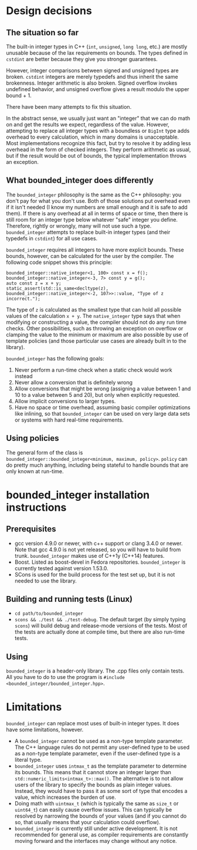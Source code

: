 # Design decisions

## The situation so far

The built-in integer types in C++ (`int`, `unsigned`, `long long`, etc.) are mostly unusable because of the lax requirements on bounds. The types defined in `cstdint` are better because they give you stronger guarantees.

However, integer comparisons between signed and unsigned types are broken. `cstdint` integers are merely typedefs and thus inherit the same brokenness. Integer arithmetic is also broken. Signed overflow invokes undefined behavior, and unsigned overflow gives a result modulo the upper bound + 1.

There have been many attempts to fix this situation.

In the abstract sense, we usually just want an "integer" that we can do math on and get the results we expect, regardless of the value. However, attempting to replace all integer types with a boundless or `BigInt` type adds overhead to every calculation, which in many domains is unacceptable. Most implementations recognize this fact, but try to resolve it by adding less overhead in the form of checked integers. They perform arithmetic as usual, but if the result would be out of bounds, the typical implementation throws an exception.

## What bounded_integer does differently

The `bounded_integer` philosophy is the same as the C++ philosophy: you don't pay for what you don't use. Both of those solutions put overhead even if it isn't needed (I know my numbers are small enough and it is safe to add them). If there is any overhead at all in terms of space or time, then there is still room for an integer type below whatever "safe" integer you define. Therefore, rightly or wrongly, many will not use such a type. `bounded_integer` attempts to replace built-in integer types (and their typedefs in `cstdint`) for all use cases.

`bounded_integer` requires all integers to have more explicit bounds. These bounds, however, can be calculated for the user by the compiler. The following code snippet shows this principle:

	bounded_integer::native_integer<1, 100> const x = f();
	bounded_integer::native_integer<-3, 7> const y = g();
	auto const z = x + y;
	static_assert(std::is_same<decltype(z), bounded_integer::native_integer<-2, 107>>::value, "Type of z incorrect.");

The type of `z` is calculated as the smallest type that can hold all possible values of the calculation `x + y`. The `native_integer` type says that when modifying or constructing a value, the compiler should not do any run time checks. Other possibilities, such as throwing an exception on overflow or clamping the value to the minimum or maximum are also possible by use of template policies (and those particular use cases are already built in to the library).

`bounded_integer` has the following goals:
1. Never perform a run-time check when a static check would work instead
2. Never allow a conversion that is definitely wrong
3. Allow conversions that might be wrong (assigning a value between 1 and 10 to a value between 5 and 20), but only when explicitly requested.
4. Allow implicit conversions to larger types.
5. Have no space or time overhead, assuming basic compiler optimizations like inlining, so that `bounded_integer` can be used on very large data sets or systems with hard real-time requirements.

## Using policies

The general form of the class is `bounded_integer::bounded_integer<minimum, maximum, policy>`. `policy` can do pretty much anything, including being stateful to handle bounds that are only known at run-time.

# bounded_integer installation instructions

## Prerequisites

* gcc version 4.9.0 or newer, with c++ support or clang 3.4.0 or newer. Note that gcc 4.9.0 is not yet released, so you will have to build from trunk. `bounded_integer` makes use of C++1y (C++14) features.
* Boost. Listed as boost-devel in Fedora repositories. `bounded_integer` is currently tested against version 1.53.0.
* SCons is used for the build process for the test set up, but it is not needed to use the library.

## Building and running tests (Linux)

* `cd path/to/bounded_integer`
* `scons && ./test && ./test-debug`. The default target (by simply typing `scons`) will build debug and release-mode versions of the tests. Most of the tests are actually done at compile time, but there are also run-time tests.

## Using

`bounded_integer` is a header-only library. The .cpp files only contain tests. All you have to do to use the program is `#include <bounded_integer/bounded_integer.hpp>`.

# Limitations

`bounded_integer` can replace most uses of built-in integer types. It does have some limitations, however.

* A `bounded_integer` cannot be used as a non-type template parameter. The C++ language rules do not permit any user-defined type to be used as a non-type template parameter, even if the user-defined type is a literal type.
* `bounded_integer` uses `intmax_t` as the template parameter to determine its bounds. This means that it cannot store an integer larger than `std::numeric_limits<intmax_t>::max()`. The alternative is to not allow users of the library to specify the bounds as plain integer values. Instead, they would have to pass it as some sort of type that encodes a value, which increases the burden of use.
* Doing math with `uintmax_t` (which is typically the same as `size_t` or `uint64_t`) can easily cause overflow issues. This can typically be resolved by narrowing the bounds of your values (and if you cannot do so, that usually means that your calculation could overflow).
* `bounded_integer` is currently still under active development. It is not recommended for general use, as compiler requirements are constantly moving forward and the interfaces may change without any notice.
